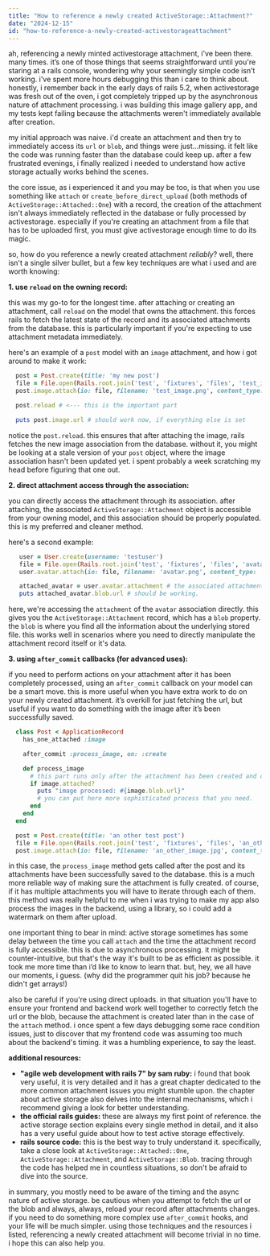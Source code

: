 ```yaml
---
title: "How to reference a newly created ActiveStorage::Attachment?"
date: "2024-12-15"
id: "how-to-reference-a-newly-created-activestorageattachment"
---
```


ah, referencing a newly minted activestorage attachment, i've been there. many times. it’s one of those things that seems straightforward until you're staring at a rails console, wondering why your seemingly simple code isn’t working. i've spent more hours debugging this than i care to think about. honestly, i remember back in the early days of rails 5.2, when activestorage was fresh out of the oven, i got completely tripped up by the asynchronous nature of attachment processing. i was building this image gallery app, and my tests kept failing because the attachments weren't immediately available after creation.

my initial approach was naive. i'd create an attachment and then try to immediately access its `url` or `blob`, and things were just...missing. it felt like the code was running faster than the database could keep up. after a few frustrated evenings, i finally realized i needed to understand how active storage actually works behind the scenes.

the core issue, as i experienced it and you may be too, is that when you use something like `attach` or `create_before_direct_upload` (both methods of `ActiveStorage::Attached::One`) with a record, the creation of the attachment isn't always immediately reflected in the database or fully processed by activestorage. especially if you're creating an attachment from a file that has to be uploaded first, you must give activestorage enough time to do its magic.

so, how do you reference a newly created attachment *reliably*? well, there isn't a single silver bullet, but a few key techniques are what i used and are worth knowing:

**1. use `reload` on the owning record:**

this was my go-to for the longest time. after attaching or creating an attachment, call `reload` on the model that owns the attachment. this forces rails to fetch the latest state of the record and its associated attachments from the database. this is particularly important if you're expecting to use attachment metadata immediately.

here's an example of a `post` model with an `image` attachment, and how i got around to make it work:

```ruby
  post = Post.create(title: 'my new post')
  file = File.open(Rails.root.join('test', 'fixtures', 'files', 'test_image.png'))
  post.image.attach(io: file, filename: 'test_image.png', content_type: 'image/png')

  post.reload # <--- this is the important part

  puts post.image.url # should work now, if everything else is set
```

notice the `post.reload`. this ensures that after attaching the image, rails fetches the new image association from the database. without it, you might be looking at a stale version of your `post` object, where the image association hasn't been updated yet. i spent probably a week scratching my head before figuring that one out.

**2. direct attachment access through the association:**

you can directly access the attachment through its association. after attaching, the associated `ActiveStorage::Attachment` object is accessible from your owning model, and this association should be properly populated. this is my preferred and cleaner method.

here's a second example:

```ruby
   user = User.create(username: 'testuser')
   file = File.open(Rails.root.join('test', 'fixtures', 'files', 'avatar.png'))
   user.avatar.attach(io: file, filename: 'avatar.png', content_type: 'image/png')

   attached_avatar = user.avatar.attachment # the associated attachment object.
   puts attached_avatar.blob.url # should be working.
```

here, we're accessing the `attachment` of the `avatar` association directly. this gives you the `ActiveStorage::Attachment` record, which has a `blob` property. the `blob` is where you find all the information about the underlying stored file. this works well in scenarios where you need to directly manipulate the attachment record itself or it's data.

**3.  using `after_commit` callbacks (for advanced uses):**

if you need to perform actions on your attachment after it has been completely processed, using an `after_commit` callback on your model can be a smart move. this is more useful when you have extra work to do on your newly created attachment. it’s overkill for just fetching the url, but useful if you want to do something with the image after it’s been successfully saved.

```ruby
  class Post < ApplicationRecord
    has_one_attached :image

    after_commit :process_image, on: :create

    def process_image
      # this part runs only after the attachment has been created and committed.
      if image.attached?
        puts "image processed: #{image.blob.url}"
        # you can put here more sophisticated process that you need.
      end
    end
  end

  post = Post.create(title: 'an other test post')
  file = File.open(Rails.root.join('test', 'fixtures', 'files', 'an_other_image.jpg'))
  post.image.attach(io: file, filename: 'an_other_image.jpg', content_type: 'image/jpg')
```

in this case, the `process_image` method gets called after the post and its attachments have been successfully saved to the database. this is a much more reliable way of making sure the attachment is fully created. of course, if it has multiple attachments you will have to iterate through each of them. this method was really helpful to me when i was trying to make my app also process the images in the backend, using a library, so i could add a watermark on them after upload.

one important thing to bear in mind: active storage sometimes has some delay between the time you call `attach` and the time the attachment record is fully accessible. this is due to asynchronous processing. it might be counter-intuitive, but that's the way it's built to be as efficient as possible. it took me more time than i’d like to know to learn that. but, hey, we all have our moments, i guess. (why did the programmer quit his job? because he didn't get arrays!)

also be careful if you're using direct uploads. in that situation you'll have to ensure your frontend and backend work well together to correctly fetch the url or the blob, because the attachment is created later than in the case of the `attach` method. i once spent a few days debugging some race condition issues, just to discover that my frontend code was assuming too much about the backend's timing. it was a humbling experience, to say the least.

**additional resources:**

*   **"agile web development with rails 7" by sam ruby:** i found that book very useful, it is very detailed and it has a great chapter dedicated to the more common attachment issues you might stumble upon. the chapter about active storage also delves into the internal mechanisms, which i recommend giving a look for better understanding.
*   **the official rails guides:** these are always my first point of reference. the active storage section explains every single method in detail, and it also has a very useful guide about how to test active storage effectively.
*   **rails source code:** this is the best way to truly understand it. specifically, take a close look at `ActiveStorage::Attached::One`, `ActiveStorage::Attachment`, and `ActiveStorage::Blob`. tracing through the code has helped me in countless situations, so don't be afraid to dive into the source.

in summary, you mostly need to be aware of the timing and the async nature of active storage. be cautious when you attempt to fetch the url or the blob and always, always, reload your record after attachments changes. if you need to do something more complex use `after_commit` hooks, and your life will be much simpler. using those techniques and the resources i listed, referencing a newly created attachment will become trivial in no time. i hope this can also help you.
